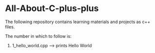 # All-About-C-plus-plus

The following repository contains learning materials and projects as c++ files. 

The number in which to follow is:

1. 1_hello_world.cpp --> prints Hello World
